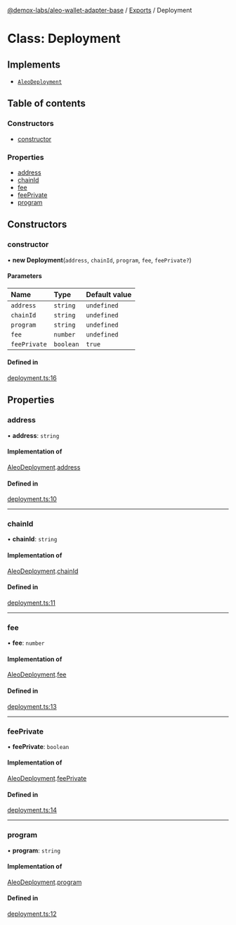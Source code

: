 [@demox-labs/aleo-wallet-adapter-base](../README.md) / [Exports](../modules.md) / Deployment

# Class: Deployment

## Implements

- [`AleoDeployment`](../interfaces/AleoDeployment.md)

## Table of contents

### Constructors

- [constructor](Deployment.md#constructor)

### Properties

- [address](Deployment.md#address)
- [chainId](Deployment.md#chainid)
- [fee](Deployment.md#fee)
- [feePrivate](Deployment.md#feeprivate)
- [program](Deployment.md#program)

## Constructors

### constructor

• **new Deployment**(`address`, `chainId`, `program`, `fee`, `feePrivate?`)

#### Parameters

| Name | Type | Default value |
| :------ | :------ | :------ |
| `address` | `string` | `undefined` |
| `chainId` | `string` | `undefined` |
| `program` | `string` | `undefined` |
| `fee` | `number` | `undefined` |
| `feePrivate` | `boolean` | `true` |

#### Defined in

[deployment.ts:16](https://github.com/demox-labs/aleo-wallet-adapter/blob/c12f88c/packages/core/base/deployment.ts#L16)

## Properties

### address

• **address**: `string`

#### Implementation of

[AleoDeployment](../interfaces/AleoDeployment.md).[address](../interfaces/AleoDeployment.md#address)

#### Defined in

[deployment.ts:10](https://github.com/demox-labs/aleo-wallet-adapter/blob/c12f88c/packages/core/base/deployment.ts#L10)

___

### chainId

• **chainId**: `string`

#### Implementation of

[AleoDeployment](../interfaces/AleoDeployment.md).[chainId](../interfaces/AleoDeployment.md#chainid)

#### Defined in

[deployment.ts:11](https://github.com/demox-labs/aleo-wallet-adapter/blob/c12f88c/packages/core/base/deployment.ts#L11)

___

### fee

• **fee**: `number`

#### Implementation of

[AleoDeployment](../interfaces/AleoDeployment.md).[fee](../interfaces/AleoDeployment.md#fee)

#### Defined in

[deployment.ts:13](https://github.com/demox-labs/aleo-wallet-adapter/blob/c12f88c/packages/core/base/deployment.ts#L13)

___

### feePrivate

• **feePrivate**: `boolean`

#### Implementation of

[AleoDeployment](../interfaces/AleoDeployment.md).[feePrivate](../interfaces/AleoDeployment.md#feeprivate)

#### Defined in

[deployment.ts:14](https://github.com/demox-labs/aleo-wallet-adapter/blob/c12f88c/packages/core/base/deployment.ts#L14)

___

### program

• **program**: `string`

#### Implementation of

[AleoDeployment](../interfaces/AleoDeployment.md).[program](../interfaces/AleoDeployment.md#program)

#### Defined in

[deployment.ts:12](https://github.com/demox-labs/aleo-wallet-adapter/blob/c12f88c/packages/core/base/deployment.ts#L12)
